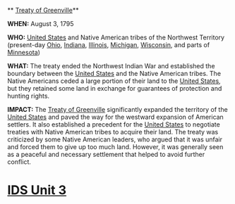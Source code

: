 ** [Treaty of Greenville](./../Treaty-of-Greenville/)**

**WHEN:** August 3, 1795

**WHO:** [United States](./../United-States/) and Native American tribes of the Northwest Territory (present-day [Ohio](./../Ohio/), [Indiana](./../Indiana/), [Illinois](./../Illinois/), [Michigan](./../Michigan/), [Wisconsin](./../Wisconsin/), and parts of [Minnesota](./../Minnesota/))

**WHAT:** The treaty ended the Northwest Indian War and established the boundary between the [United States](./../United-States/) and the Native American tribes. The Native Americans ceded a large portion of their land to the [United States](./../United-States/), but they retained some land in exchange for guarantees of protection and hunting rights.

**IMPACT:** The [Treaty of Greenville](./../Treaty-of-Greenville/) significantly expanded the territory of the [United States](./../United-States/) and paved the way for the westward expansion of American settlers. It also established a precedent for the [United States](./../United-States/) to negotiate treaties with Native American tribes to acquire their land. The treaty was criticized by some Native American leaders, who argued that it was unfair and forced them to give up too much land. However, it was generally seen as a peaceful and necessary settlement that helped to avoid further conflict.
# [IDS Unit 3](./../IDS-Unit-3/)